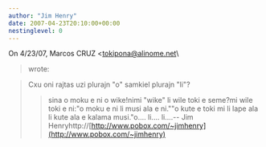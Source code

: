 ```yaml
---
author: "Jim Henry"
date: 2007-04-23T20:10:00+00:00
nestinglevel: 0
---
```

On 4/23/07, Marcos CRUZ <[tokipona@alinome.net](mailto://tokipona@alinome.net)\
> wrote:

> Cxu oni rajtas uzi plurajn "o" samkiel plurajn "li"?
>> sina o moku e ni o wike!nimi "wike" li wile toki e seme?mi wile toki e ni:"o moku e ni li musi ala e ni.""o kute e toki mi li lape ala li kute ala e kalama musi."o.... li.... li....--
Jim Henryhttp://[http://www.pobox.com/~jimhenry](http://www.pobox.com/~jimhenry)